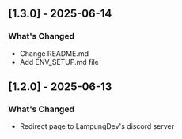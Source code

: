 ## [1.3.0] - 2025-06-14

### What's Changed

- Change README.md
- Add ENV_SETUP.md file

## [1.2.0] - 2025-06-13

### What's Changed

- Redirect page to LampungDev's discord server
